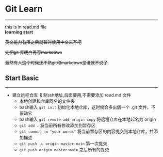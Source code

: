 # Git Learn

---
this is in read.md file <br/>
**learning start** <br/>

~~英文能力有限之后就暂时使用中文来写吧~~

~~先把git 弄明白再写markdown~~

~~竟然有人这个时候还不熟git和markdown是谁就不说了~~

## Start Basic

---
* 建立远程仓库 复制ssh地址,后面要用,不需要添加 read.md 文件
    * 本地创建和仓库同名的文件夹
    * bash输入 `git init` 初始化本地仓库，这时候会多出俩一个 .git 文件，不要动它
    * bash输入 `git remote add origin copy` 将远程仓库在本地起名为 origin
    * `git add .` 将当前所有修改添加到暂存区
    * `git commit -m "your words"` 将当前暂存区的内容提交到本地仓库，并添加描述
    * `git push -u origin master:main` 第一次提交
    * `git push origin master:main` 之后所有的提交
